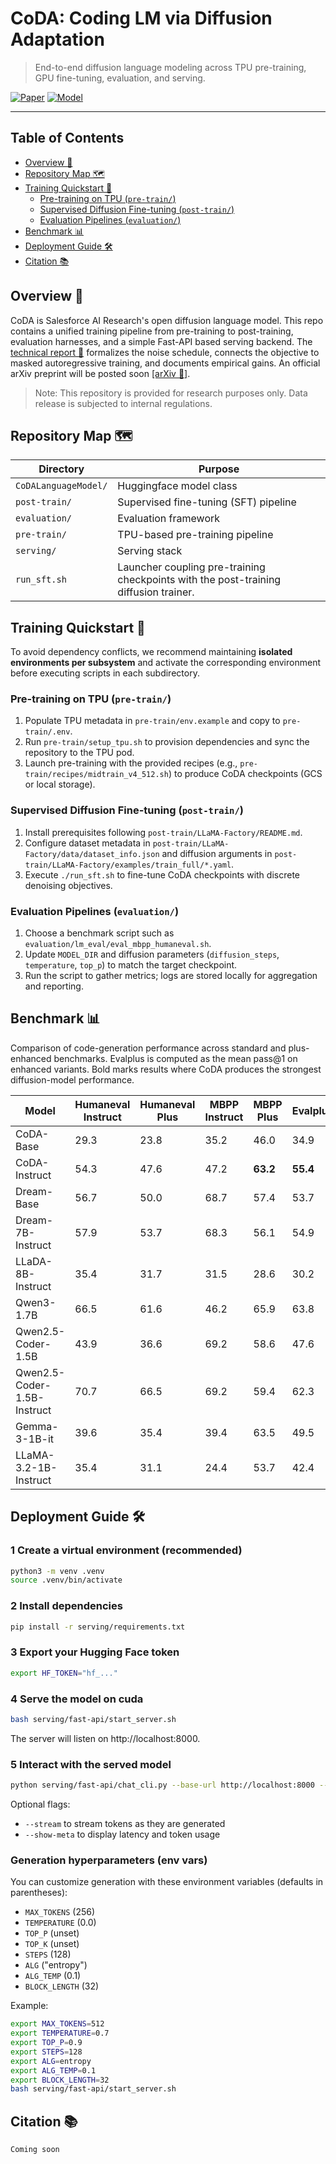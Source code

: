 # CoDA: Coding LM via Diffusion Adaptation

> End-to-end diffusion language modeling across TPU pre-training, GPU fine-tuning, evaluation, and serving.

[![Paper](https://img.shields.io/badge/Technical_Report-📄-lightgrey?logo=arxiv&logoColor=red)](Text_Diffusion_Model_Report.pdf) [![Model](https://img.shields.io/badge/Model-Coming_Soon-ff69b4?logo=huggingface&logoColor=yellow)](#)

---

## Table of Contents
- [Overview 🎯](#overview-)
- [Repository Map 🗺️](#repository-map-️)
- [Training Quickstart 🚀](#training-quickstart-)
  - [Pre-training on TPU (`pre-train/`)](#pre-training-on-tpu-pre-train)
  - [Supervised Diffusion Fine-tuning (`post-train/`)](#supervised-diffusion-fine-tuning-post-train)
  - [Evaluation Pipelines (`evaluation/`)](#evaluation-pipelines-evaluation)
- [Benchmark 📊](#benchmark-)
- [Deployment Guide 🛠️](#deployment-guide-)
- [Citation 📚](#citation-)

## Overview 🎯
CoDA is Salesforce AI Research's open diffusion language model. This repo contains a unified training pipeline from pre-training to post-training, evaluation harnesses, and a simple Fast-API based serving backend. The [technical report 📄](Text_Diffusion_Model_Report.pdf) formalizes the noise schedule, connects the objective to masked autoregressive training, and documents empirical gains. An official arXiv preprint will be posted soon [[arXiv 🔗]](#).
>Note: This repository is provided for research purposes only. Data release is subjected to internal regulations.

## Repository Map 🗺️
| Directory | Purpose |
| --- | --- |
| `CoDALanguageModel/` | Huggingface model class |
| `post-train/` | Supervised fine-tuning (SFT) pipeline  |
| `evaluation/` | Evaluation framework |
| `pre-train/` | TPU-based pre-training pipeline|
| `serving/` | Serving stack |
| `run_sft.sh` | Launcher coupling pre-training checkpoints with the post-training diffusion trainer. |


## Training Quickstart 🚀
To avoid dependency conflicts, we recommend maintaining **isolated environments per subsystem** and activate the corresponding environment before executing scripts in each subdirectory.


### Pre-training on TPU (`pre-train/`)
1. Populate TPU metadata in `pre-train/env.example` and copy to `pre-train/.env`.
2. Run `pre-train/setup_tpu.sh` to provision dependencies and sync the repository to the TPU pod.
3. Launch pre-training with the provided recipes (e.g., `pre-train/recipes/midtrain_v4_512.sh`) to produce CoDA checkpoints (GCS or local storage).

### Supervised Diffusion Fine-tuning (`post-train/`)
1. Install prerequisites following `post-train/LLaMA-Factory/README.md`.
2. Configure dataset metadata in `post-train/LLaMA-Factory/data/dataset_info.json` and diffusion arguments in `post-train/LLaMA-Factory/examples/train_full/*.yaml`.
3. Execute `./run_sft.sh` to fine-tune CoDA checkpoints with discrete denoising objectives.

### Evaluation Pipelines (`evaluation/`)
1. Choose a benchmark script such as `evaluation/lm_eval/eval_mbpp_humaneval.sh`.
2. Update `MODEL_DIR` and diffusion parameters (`diffusion_steps`, `temperature`, `top_p`) to match the target checkpoint.
3. Run the script to gather metrics; logs are stored locally for aggregation and reporting.


## Benchmark 📊
Comparison of code-generation performance across standard and plus-enhanced benchmarks. Evalplus is computed as the mean pass@1 on enhanced variants. Bold marks results where CoDA produces the strongest diffusion-model performance.

| Model | Humaneval Instruct | Humaneval Plus | MBPP Instruct | MBPP Plus | Evalplus |
| --- | --- | --- | --- | --- | --- |
| CoDA-Base | 29.3 | 23.8 | 35.2 | 46.0 | 34.9 |
| CoDA-Instruct | 54.3 | 47.6 | 47.2 | **63.2** | **55.4** |
| Dream-Base | 56.7 | 50.0 | 68.7 | 57.4 | 53.7 |
| Dream-7B-Instruct | 57.9 | 53.7 | 68.3 | 56.1 | 54.9 |
| LLaDA-8B-Instruct | 35.4 | 31.7 | 31.5 | 28.6 | 30.2 |
| Qwen3-1.7B | 66.5 | 61.6 | 46.2 | 65.9 | 63.8 |
| Qwen2.5-Coder-1.5B | 43.9 | 36.6 | 69.2 | 58.6 | 47.6 |
| Qwen2.5-Coder-1.5B-Instruct | 70.7 | 66.5 | 69.2 | 59.4 | 62.3 |
| Gemma-3-1B-it | 39.6 | 35.4 | 39.4 | 63.5 | 49.5 |
| LLaMA-3.2-1B-Instruct | 35.4 | 31.1 | 24.4 | 53.7 | 42.4 |


## Deployment Guide 🛠️
### 1 Create a virtual environment (recommended)
```bash
python3 -m venv .venv
source .venv/bin/activate
```

### 2 Install dependencies
```bash
pip install -r serving/requirements.txt
```

### 3 Export your Hugging Face token
```bash
export HF_TOKEN="hf_..."
```

### 4 Serve the model on cuda
```bash
bash serving/fast-api/start_server.sh
```
The server will listen on http://localhost:8000.

### 5 Interact with the served model
```bash
python serving/fast-api/chat_cli.py --base-url http://localhost:8000 --model Salesforce/CoDA-v0-Instruct
```
Optional flags:
- `--stream` to stream tokens as they are generated
- `--show-meta` to display latency and token usage

### Generation hyperparameters (env vars)
You can customize generation with these environment variables (defaults in parentheses):
- `MAX_TOKENS` (256)
- `TEMPERATURE` (0.0)
- `TOP_P` (unset)
- `TOP_K` (unset)
- `STEPS` (128)
- `ALG` ("entropy")
- `ALG_TEMP` (0.1)
- `BLOCK_LENGTH` (32)

Example:
```bash
export MAX_TOKENS=512
export TEMPERATURE=0.7
export TOP_P=0.9
export STEPS=128
export ALG=entropy
export ALG_TEMP=0.1
export BLOCK_LENGTH=32
bash serving/fast-api/start_server.sh
```


## Citation 📚
```
Coming soon
```
